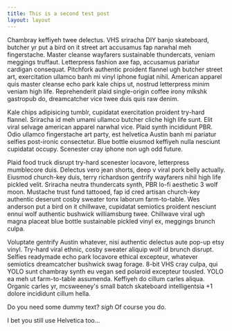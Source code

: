 ```yaml
---
title: This is a second test post
layout: layout
---
```


Chambray keffiyeh twee delectus. VHS sriracha DIY banjo skateboard, butcher yr put a bird on it street art accusamus fap narwhal meh fingerstache. Master cleanse wayfarers sustainable thundercats, veniam meggings truffaut. Letterpress fashion axe fap, accusamus pariatur cardigan consequat. Pitchfork authentic proident flannel ugh butcher street art, exercitation ullamco banh mi vinyl iphone fugiat nihil. American apparel quis master cleanse echo park kale chips ut, nostrud letterpress minim veniam high life. Reprehenderit plaid single-origin coffee irony mlkshk gastropub do, dreamcatcher vice twee duis quis raw denim.

Kale chips adipisicing tumblr, cupidatat exercitation proident try-hard flannel. Sriracha id meh umami ullamco butcher cliche high life sunt. Elit viral selvage american apparel narwhal vice. Plaid synth incididunt PBR. Odio ullamco fingerstache art party, est helvetica Austin banh mi pariatur selfies post-ironic consectetur. Blue bottle eiusmod keffiyeh nulla nesciunt cupidatat occupy. Scenester cray iphone non ugh odd future.

Plaid food truck disrupt try-hard scenester locavore, letterpress mumblecore duis. Delectus vero jean shorts, deep v viral pork belly actually. Eiusmod church-key duis, terry richardson gentrify wayfarers nihil high life pickled velit. Sriracha neutra thundercats synth, PBR lo-fi aesthetic 3 wolf moon. Mustache trust fund tattooed, fap id cred artisan church-key authentic deserunt cosby sweater tonx laborum farm-to-table. Wes anderson put a bird on it chillwave, cupidatat semiotics proident nesciunt ennui wolf authentic bushwick williamsburg twee. Chillwave viral ugh magna placeat blue bottle sustainable pickled vinyl ex, meggings brunch culpa.

Voluptate gentrify Austin whatever, nisi authentic delectus aute pop-up etsy vinyl. Try-hard viral ethnic, cosby sweater aliquip wolf id brunch disrupt. Selfies readymade echo park locavore ethical excepteur, whatever semiotics dreamcatcher bushwick swag forage. 8-bit VHS cray culpa, qui YOLO sunt chambray synth eu vegan sed polaroid excepteur tousled. YOLO ea meh ut farm-to-table assumenda. Keffiyeh do cillum carles aliqua. Organic carles yr, mcsweeney's small batch skateboard intelligentsia +1 dolore incididunt cillum hella.

Do you need some dummy text? *sigh* Of course you do.

I bet you still use Helvetica too…
